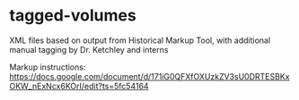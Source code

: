 # tagged-volumes
XML files based on output from Historical Markup Tool, with additional manual tagging by Dr. Ketchley and interns

Markup instructions: https://docs.google.com/document/d/171iG0QFXfOXUzkZV3sU0DRTESBKxOKW_nExNcx6KOrI/edit?ts=5fc54164
